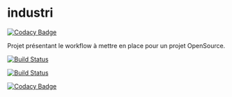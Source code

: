 # industri

[![Codacy Badge](https://api.codacy.com/project/badge/Grade/2e1c8aeee9394041ab72c321a1175b3f)](https://app.codacy.com/app/gui.quirin/industri?utm_source=github.com&utm_medium=referral&utm_content=Reconnois/industri&utm_campaign=badger)

Projet présentant le workflow à mettre en place pour un projet OpenSource.

[![Build Status](https://travis-ci.org/Reconnois/industri.svg?branch=master)](https://travis-ci.org/Reconnois/industri)

[![Build Status](https://travis-ci.org/Reconnois/industri.svg?branch=dev)](https://travis-ci.org/Reconnois/industri)

[![Codacy Badge](https://api.codacy.com/project/badge/Grade/08173903ee70489c82c3bc11459f025a)](https://www.codacy.com/app/gui.quirin/industri?utm_source=github.com&amp;utm_medium=referral&amp;utm_content=Reconnois/industri&amp;utm_campaign=Badge_Grade)